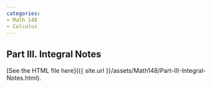 ```yaml
---
categories:
- Math 148
- Calculus
---
```


## Part III. Integral Notes

 [See the HTML file here]({{ site.url }}/assets/Math148/Part-III-Integral-Notes.html).
